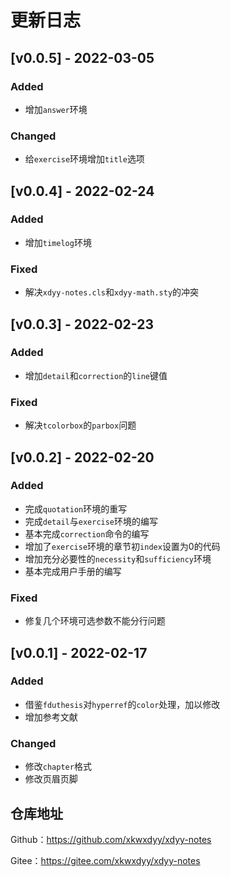 # 更新日志

## [v0.0.5] - 2022-03-05

### Added

- 增加`answer`环境

### Changed

- 给`exercise`环境增加`title`选项


## [v0.0.4] - 2022-02-24

### Added
- 增加`timelog`环境

### Fixed

- 解决`xdyy-notes.cls`和`xdyy-math.sty`的冲突

## [v0.0.3] - 2022-02-23

### Added
- 增加`detail`和`correction`的`line`键值

### Fixed
- 解决`tcolorbox`的`parbox`问题


## [v0.0.2] - 2022-02-20
### Added
- 完成`quotation`环境的重写
- 完成`detail`与`exercise`环境的编写
- 基本完成`correction`命令的编写
- 增加了`exercise`环境的章节初`index`设置为0的代码
- 增加充分必要性的`necessity`和`sufficiency`环境
- 基本完成用户手册的编写

### Fixed
- 修复几个环境可选参数不能分行问题

## [v0.0.1] - 2022-02-17

### Added
- 借鉴`fduthesis`对`hyperref`的`color`处理，加以修改
- 增加参考文献

### Changed
- 修改`chapter`格式
- 修改页眉页脚

## 仓库地址

Github：https://github.com/xkwxdyy/xdyy-notes

Gitee：https://gitee.com/xkwxdyy/xdyy-notes

